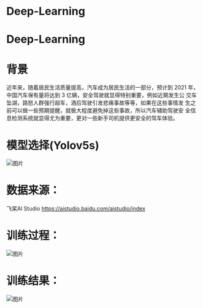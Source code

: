 # Deep-Learning
# Deep-Learning

# 背景

近年来，随着居民生活质量提高，汽车成为居民生活的一部分，预计到 2021 年，中国汽车保有量将达到 3 亿辆，安全驾驶就显得特别重要，例如近期发生公 交车坠湖，路怒人群强行超车，酒后驾驶引发悲痛事故等等，如果在这些事情发 生之前可以做一些预期提醒，就极大程度避免掉这些事故，所以汽车辅助驾驶安 全信息检测系统就显得尤为重要，更对一些新手司机提供更安全的驾车体验。

# 模型选择(Yolov5s)
![图片](https://user-images.githubusercontent.com/75561983/119947226-19ad0300-bfca-11eb-8325-10baae1d38b0.png)


# 数据来源：

飞桨AI Studio  https://aistudio.baidu.com/aistudio/index

# 训练过程：

![图片](https://user-images.githubusercontent.com/75561983/119947309-31848700-bfca-11eb-9086-da7592428190.png)


# 训练结果：
![图片](https://user-images.githubusercontent.com/75561983/119947375-3fd2a300-bfca-11eb-898c-397c1d69382f.png)


